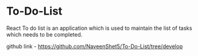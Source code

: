 # To-Do-List

React To do list is an application which is used to maintain the list of tasks which needs to be completed.

github link - https://github.com/NaveenShet5/To-Do-List/tree/develop